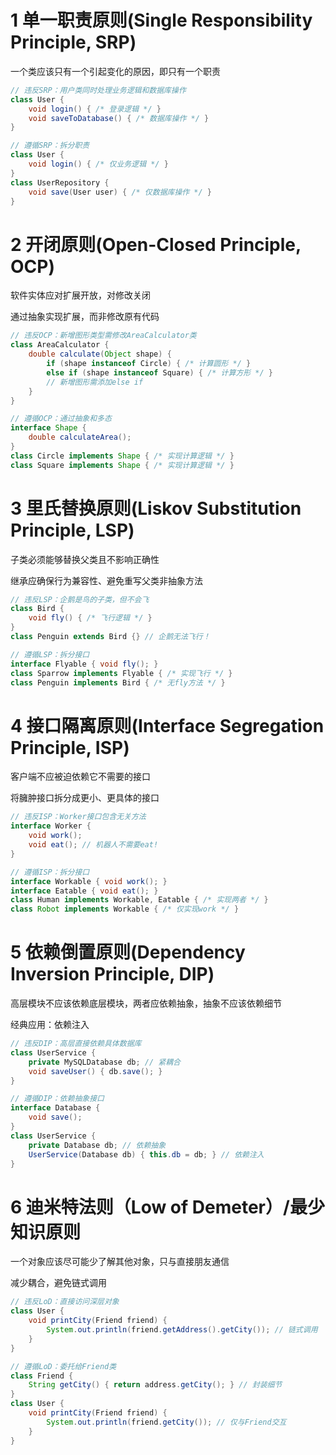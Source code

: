 # 1 单一职责原则(Single Responsibility Principle, SRP)  

一个类应该只有一个引起变化的原因，即只有一个职责  

```java
// 违反SRP：用户类同时处理业务逻辑和数据库操作
class User {
    void login() { /* 登录逻辑 */ }
    void saveToDatabase() { /* 数据库操作 */ }
}

// 遵循SRP：拆分职责
class User {
    void login() { /* 仅业务逻辑 */ }
}
class UserRepository {
    void save(User user) { /* 仅数据库操作 */ }
}
```

# 2 开闭原则(Open-Closed Principle, OCP)  

软件实体应对扩展开放，对修改关闭

通过抽象实现扩展，而非修改原有代码  

```java
// 违反OCP：新增图形类型需修改AreaCalculator类
class AreaCalculator {
    double calculate(Object shape) {
        if (shape instanceof Circle) { /* 计算圆形 */ }
        else if (shape instanceof Square) { /* 计算方形 */ }
        // 新增图形需添加else if
    }
}

// 遵循OCP：通过抽象和多态
interface Shape {
    double calculateArea();
}
class Circle implements Shape { /* 实现计算逻辑 */ }
class Square implements Shape { /* 实现计算逻辑 */ }
```

# 3 里氏替换原则(Liskov Substitution Principle,  LSP)  

子类必须能够替换父类且不影响正确性  

继承应确保行为兼容性、避免重写父类非抽象方法  

```java
// 违反LSP：企鹅是鸟的子类，但不会飞
class Bird {
    void fly() { /* 飞行逻辑 */ }
}
class Penguin extends Bird {} // 企鹅无法飞行！

// 遵循LSP：拆分接口
interface Flyable { void fly(); }
class Sparrow implements Flyable { /* 实现飞行 */ }
class Penguin implements Bird { /* 无fly方法 */ }
```

# 4 接口隔离原则(Interface Segregation Principle, ISP)  

客户端不应被迫依赖它不需要的接口  

将臃肿接口拆分成更小、更具体的接口  

```java
// 违反ISP：Worker接口包含无关方法
interface Worker {
    void work();
    void eat(); // 机器人不需要eat!
}

// 遵循ISP：拆分接口
interface Workable { void work(); }
interface Eatable { void eat(); }
class Human implements Workable, Eatable { /* 实现两者 */ }
class Robot implements Workable { /* 仅实现work */ }
```

# 5 依赖倒置原则(Dependency Inversion Principle, DIP)  

高层模块不应该依赖底层模块，两者应依赖抽象，抽象不应该依赖细节  

经典应用：依赖注入  

```java
// 违反DIP：高层直接依赖具体数据库
class UserService {
    private MySQLDatabase db; // 紧耦合
    void saveUser() { db.save(); }
}

// 遵循DIP：依赖抽象接口
interface Database {
    void save();
}
class UserService {
    private Database db; // 依赖抽象
    UserService(Database db) { this.db = db; } // 依赖注入
}
```

# 6 迪米特法则（Low of Demeter）/最少知识原则  

一个对象应该尽可能少了解其他对象，只与直接朋友通信  

减少耦合，避免链式调用  

```java
// 违反LoD：直接访问深层对象
class User {
    void printCity(Friend friend) {
        System.out.println(friend.getAddress().getCity()); // 链式调用
    }
}

// 遵循LoD：委托给Friend类
class Friend {
    String getCity() { return address.getCity(); } // 封装细节
}
class User {
    void printCity(Friend friend) {
        System.out.println(friend.getCity()); // 仅与Friend交互
    }
}
```